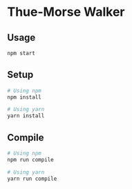 # Thue-Morse Walker

Usage
---

```sh
npm start
```

Setup
---

```sh
# Using npm
npm install

# Using yarn
yarn install
```

Compile
---

```sh
# Using npm
npm run compile

# Using yarn
yarn run compile
```
